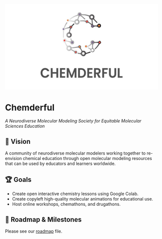![Alt text](Material/Logo.jpg)
# Chemderful
*A Neurodiverse Molecular Modeling Society for Equitable Molecular Sciences Education*

## :sunrise_over_mountains: Vision
A community of neurodiverse molecular modelers working together to re-envision chemical education through open molecular modeling resources that can be used by educators and learners worldwide.

## :trophy: Goals
- Create open interactive chemistry lessons using Google Colab.
- Create copyleft high-quality molecular animations for educational use.
- Host online workshops, chemathons, and drugathons.

## :rocket: Roadmap & Milestones
Please see our [roadmap](ROADMAP.md) file.
